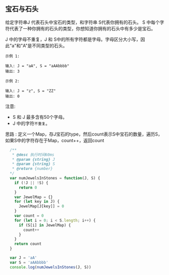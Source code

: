 ## 宝石与石头
给定字符串J 代表石头中宝石的类型，和字符串 S代表你拥有的石头。 S 中每个字符代表了一种你拥有的石头的类型，你想知道你拥有的石头中有多少是宝石。

J 中的字母不重复，J 和 S中的所有字符都是字母。字母区分大小写，因此"a"和"A"是不同类型的石头。

```base
示例 1:

输入: J = "aA", S = "aAAbbbb"
输出: 3

示例 2:

输入: J = "z", S = "ZZ"
输出: 0
```

注意:

- S 和 J 最多含有50个字母。
- J 中的字符`不重复`。


思路 : 定义一个Map，存J宝石的type，然后count表示S中宝石的数量，遍历S，如果S中的字符存在于Map，count++，返回count

```javascript
  /**
   * @desc 执行时间60ms
   * @param {string} J
   * @param {string} S
   * @return {number}
  */
  var numJewelsInStones = function(J, S) {
    if (!J || !S) {
      return 0
    }
    var JewelMap = {}
    for (let key in J) {
      JewelMap[J[key]] = 0
    }
    var count = 0 
    for (let i = 0; i < S.length; i++) {
      if (S[i] in JewelMap) {
        count++
      }
    }
    return count
  }

  var J = 'aA'
  var S = 'aAAbbbb'
  console.log(numJewelsInStones(J, S))
```